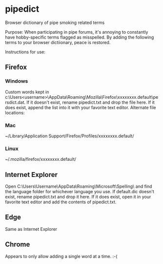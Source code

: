 # pipedict
Browser dictionary of pipe smoking related terms

Purpose: When participating in pipe forums, it's annoying to constantly have hobby-specific terms flagged as misspelled. By adding the following terms 
to your browser dictiionary, peace is restored.

Instructions for use:

## Firefox
### Windows
Custom words kept in c:\Users\<username>\AppData\Roaming\Mozilla\Firefox\xxxxxxxx.default\persdict.dat. If it doesn't exist, rename pipedict.txt 
and drop the file here. If it does exist, append the list into it with your favorite text editor.
Alternate file locations:
### Mac
 ~/Library/Application Support/Firefox/Profiles/xxxxxxxx.default/
### Linux
 ~/.mozilla/firefox/xxxxxxxx.default/
 
## Internet Explorer
Open C:\Users\Username\AppData\Roaming\Microsoft\Spelling\ and find the language folder for whichever language you use. If default.dic doesn't exist,
rename pipedict.txt and drop it here. If it does exist, open it in your favorite text editor and add the contents of pipedict.txt.

## Edge
Same as Internet Explorer

## Chrome
Appears to only allow adding a single word at a time. :-(
